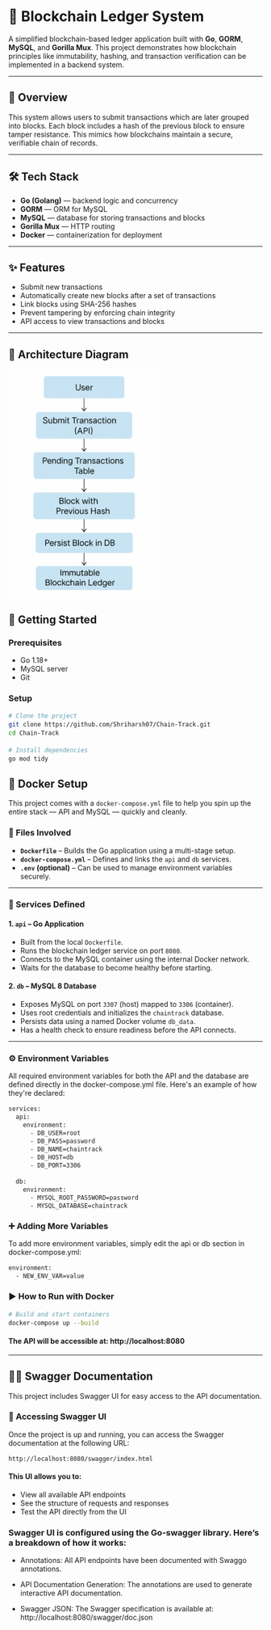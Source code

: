 # 🔗 Blockchain Ledger System

A simplified blockchain-based ledger application built with **Go**, **GORM**, **MySQL**, and **Gorilla Mux**. This project demonstrates how blockchain principles like immutability, hashing, and transaction verification can be implemented in a backend system.

---

## 🧠 Overview

This system allows users to submit transactions which are later grouped into blocks. Each block includes a hash of the previous block to ensure tamper resistance. This mimics how blockchains maintain a secure, verifiable chain of records.

---

## 🛠️ Tech Stack

- **Go (Golang)** — backend logic and concurrency
- **GORM** — ORM for MySQL
- **MySQL** — database for storing transactions and blocks
- **Gorilla Mux** — HTTP routing
- **Docker**  — containerization for deployment

---

## ✨ Features

- Submit new transactions
- Automatically create new blocks after a set of transactions
- Link blocks using SHA-256 hashes
- Prevent tampering by enforcing chain integrity
- API access to view transactions and blocks

---

## 🧱 Architecture Diagram
<img src="resources/flowchart.png" alt="Blockchain Flow" width="300" height="450"/>

## 🚀 Getting Started

### Prerequisites

- Go 1.18+
- MySQL server
- Git

### Setup

```bash
# Clone the project
git clone https://github.com/Shriharsh07/Chain-Track.git
cd Chain-Track

# Install dependencies
go mod tidy
```

## 🐳 Docker Setup

This project comes with a `docker-compose.yml` file to help you spin up the entire stack — API and MySQL — quickly and cleanly.

### 📁 Files Involved

- **`Dockerfile`** – Builds the Go application using a multi-stage setup.
- **`docker-compose.yml`** – Defines and links the `api` and `db` services.
- **`.env` (optional)** – Can be used to manage environment variables securely.

---

### 🧱 Services Defined

#### 1. `api` – Go Application

- Built from the local `Dockerfile`.
- Runs the blockchain ledger service on port `8080`.
- Connects to the MySQL container using the internal Docker network.
- Waits for the database to become healthy before starting.

#### 2. `db` – MySQL 8 Database

- Exposes MySQL on port `3307` (host) mapped to `3306` (container).
- Uses root credentials and initializes the `chaintrack` database.
- Persists data using a named Docker volume `db_data`.
- Has a health check to ensure readiness before the API connects.

---

### ⚙️ Environment Variables
All required environment variables for both the API and the database are defined directly in the docker-compose.yml file.
Here's an example of how they're declared:

```
services:
  api:
    environment:
      - DB_USER=root
      - DB_PASS=password
      - DB_NAME=chaintrack
      - DB_HOST=db
      - DB_PORT=3306

  db:
    environment:
      - MYSQL_ROOT_PASSWORD=password
      - MYSQL_DATABASE=chaintrack
```

### ➕ Adding More Variables
To add more environment variables, simply edit the api or db section in docker-compose.yml:
```
environment:
  - NEW_ENV_VAR=value
```

### ▶️ How to Run with Docker

```bash
# Build and start containers
docker-compose up --build
```

#### The API will be accessible at: http://localhost:8080
---

## 🧑‍💻 Swagger Documentation

This project includes Swagger UI for easy access to the API documentation.

### 🚀 Accessing Swagger UI
Once the project is up and running, you can access the Swagger documentation at the following URL:
```
http://localhost:8080/swagger/index.html
```
#### This UI allows you to:
 
- View all available API endpoints
- See the structure of requests and responses
- Test the API directly from the UI

### Swagger UI is configured using the Go-swagger library. Here’s a breakdown of how it works:

- Annotations: All API endpoints have been documented with Swaggo annotations.

- API Documentation Generation: The annotations are used to generate interactive API documentation.

- Swagger JSON: The Swagger specification is available at: http://localhost:8080/swagger/doc.json
